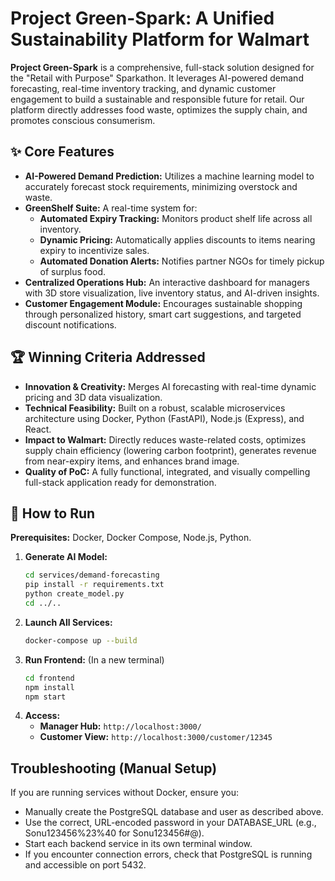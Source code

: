# Project Green-Spark: A Unified Sustainability Platform for Walmart

**Project Green-Spark** is a comprehensive, full-stack solution designed for the "Retail with Purpose" Sparkathon. It leverages AI-powered demand forecasting, real-time inventory tracking, and dynamic customer engagement to build a sustainable and responsible future for retail. Our platform directly addresses food waste, optimizes the supply chain, and promotes conscious consumerism.

## ✨ Core Features

* **AI-Powered Demand Prediction:** Utilizes a machine learning model to accurately forecast stock requirements, minimizing overstock and waste.
* **GreenShelf Suite:** A real-time system for:
    * **Automated Expiry Tracking:** Monitors product shelf life across all inventory.
    * **Dynamic Pricing:** Automatically applies discounts to items nearing expiry to incentivize sales.
    * **Automated Donation Alerts:** Notifies partner NGOs for timely pickup of surplus food.
* **Centralized Operations Hub:** An interactive dashboard for managers with 3D store visualization, live inventory status, and AI-driven insights.
* **Customer Engagement Module:** Encourages sustainable shopping through personalized history, smart cart suggestions, and targeted discount notifications.

## 🏆 Winning Criteria Addressed

* **Innovation & Creativity:** Merges AI forecasting with real-time dynamic pricing and 3D data visualization.
* **Technical Feasibility:** Built on a robust, scalable microservices architecture using Docker, Python (FastAPI), Node.js (Express), and React.
* **Impact to Walmart:** Directly reduces waste-related costs, optimizes supply chain efficiency (lowering carbon footprint), generates revenue from near-expiry items, and enhances brand image.
* **Quality of PoC:** A fully functional, integrated, and visually compelling full-stack application ready for demonstration.

## 🚀 How to Run

**Prerequisites:** Docker, Docker Compose, Node.js, Python.

1.  **Generate AI Model:**
    ```bash
    cd services/demand-forecasting
    pip install -r requirements.txt
    python create_model.py
    cd ../..
    ```
2.  **Launch All Services:**
    ```bash
    docker-compose up --build
    ```
3.  **Run Frontend:** (In a new terminal)
    ```bash
    cd frontend
    npm install
    npm start
    ```
4.  **Access:**
    * **Manager Hub:** `http://localhost:3000/`
    * **Customer View:** `http://localhost:3000/customer/12345`

## Troubleshooting (Manual Setup)

If you are running services without Docker, ensure you:
- Manually create the PostgreSQL database and user as described above.
- Use the correct, URL-encoded password in your DATABASE_URL (e.g., Sonu123456%23%40 for Sonu123456#@).
- Start each backend service in its own terminal window.
- If you encounter connection errors, check that PostgreSQL is running and accessible on port 5432. 